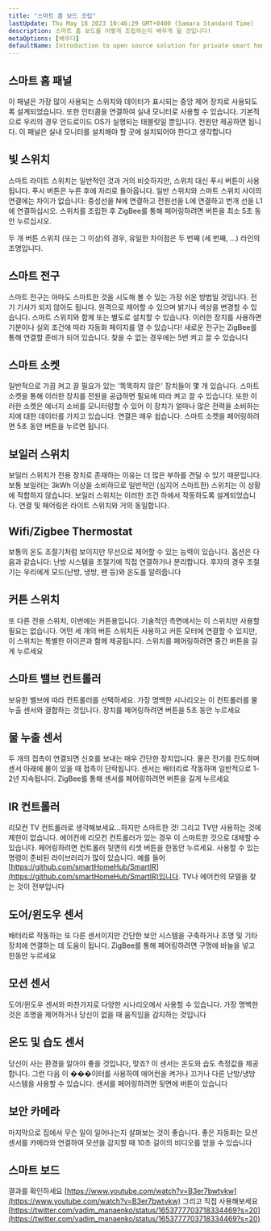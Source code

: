 ```yaml
---
title: "스마트 홈 보드 조립"
lastUpdate: Thu May 18 2023 10:46:29 GMT+0400 (Samara Standard Time)
description: 스마트 홈 보드를 어떻게 조립하는지 배우게 될 것입니다!
metaOptions: [배우다]
defaultName: Introduction to open source solution for private smart homes
---
```


<LessonImages imageClasses="mb" src="smart-home-intro/spring-school-2023-smart-stand-intro.gif" />

## 스마트 홈 패널 

이 패널은 가장 많이 사용되는 스위치와 데이터가 표시되는 중앙 제어 장치로 사용되도록 설계되었습니다. 또한 인터콤을 연결하여 실내 모니터로 사용할 수 있습니다. 기본적으로 우리의 경우 안드로이드 OS가 실행되는 태블릿일 뿐입니다. 전원만 제공하면 됩니다. 이 패널은 실내 모니터를 설치해야 할 곳에 설치되어야 한다고 생각합니다

<LessonVideo :videos="[{src: 'https://crustipfs.info/ipfs/QmcbdAJqbwHAQ3NeyWQUwSoS4drDexa3AEs7HXuM1BrUT1', type: 'webm'}]" cover="smart-home-intro/assembling-smart-home-board-1.png" />


## 빛 스위치

스마트 라이트 스위치는 일반적인 것과 거의 비슷하지만, 스위치 대신 푸시 버튼이 사용됩니다. 푸시 버튼은 누른 후에 자리로 돌아옵니다. 일반 스위치와 스마트 스위치 사이의 연결에는 차이가 없습니다: 중성선을 N에 연결하고 전원선을 L에 연결하고 번개 선을 L1에 연결하십시오. 스위치를 조립한 후 ZigBee를 통해 페어링하려면 버튼을 최소 5초 동안 누르십시오.

<LessonVideo :videos="[{src: 'https://crustipfs.info/ipfs/Qmb138DiQWWBgowMj2fC9kmiGYh9WEeytteSkqumWCv2LB', type: 'webm'}]" cover="smart-home-intro/assembling-smart-home-board-2.png" />

두 개 버튼 스위치 (또는 그 이상)의 경우, 유일한 차이점은 두 번째 (세 번째, ...) 라인의 조명입니다. 

<LessonVideo :videos="[{src: 'https://crustipfs.info/ipfs/QmZiStYZG4rmyNPXXmCXsVPm7witPpnNJMBzD8GtxedgPo', type: 'webm'}]" cover="smart-home-intro/assembling-smart-home-board-3.png" />

## 스마트 전구 

스마트 전구는 아마도 스마트한 것을 시도해 볼 수 있는 가장 쉬운 방법일 것입니다. 전기 기사가 되지 않아도 됩니다. 원격으로 제어할 수 있으며 밝기나 색상을 변경할 수 있습니다. 스마트 스위치와 함께 또는 별도로 설치할 수 있습니다. 이러한 장치를 사용하면 기분이나 실외 조건에 따라 자동화 페이지를 열 수 있습니다! 새로운 전구는 ZigBee를 통해 연결할 준비가 되어 있습니다. 찾을 수 없는 경우에는 5번 켜고 끌 수 있습니다


<LessonVideo :videos="[{src: 'https://crustipfs.info/ipfs/QmbiMHLJqnDpr1Whzvo6Y7zE33cQPuTs7furbt3JW2uiek', type: 'webm'}]" cover="smart-home-intro/assembling-smart-home-board-4.png" />

<LessonVideo :videos="[{src: 'https://crustipfs.info/ipfs/QmTzK4dY168HVgLvVBsRxR4M4vda55XC7pFhpW5kRexujQ', type: 'webm'}]" cover="smart-home-intro/assembling-smart-home-board-5.png" />

<LessonVideo :videos="[{src: 'https://crustipfs.info/ipfs/QmNZFpvVUavKc1Za9SeXqikrfySsfFHuVrkdzgbVB8um7T', type: 'webm'}]" cover="smart-home-intro/assembling-smart-home-board-6.png" />

## 스마트 소켓 

일반적으로 가끔 켜고 끌 필요가 있는 '똑똑하지 않은' 장치들이 몇 개 있습니다. 스마트 소켓을 통해 이러한 장치를 전원을 공급하면 필요에 따라 켜고 끌 수 있습니다. 또한 이러한 소켓은 에너지 소비를 모니터링할 수 있어 이 장치가 얼마나 많은 전력을 소비하는지에 대한 데이터를 가지고 있습니다. 연결은 매우 쉽습니다. 스마트 소켓을 페어링하려면 5초 동안 버튼을 누르면 됩니다.

<LessonVideo :videos="[{src: 'https://crustipfs.info/ipfs/QmRtmKXSv7csHLbKVuZkoA5Eb2zyTkEAbUxLYT6Qt1yxZH', type: 'webm'}]" cover="smart-home-intro/assembling-smart-home-board-7.png" />

## 보일러 스위치 

보일러 스위치가 전용 장치로 존재하는 이유는 더 많은 부하를 견딜 수 있기 때문입니다. 보통 보일러는 3kWh 이상을 소비하므로 일반적인 (심지어 스마트한) 스위치는 이 상황에 적합하지 않습니다. 보일러 스위치는 이러한 조건 하에서 작동하도록 설계되었습니다. 연결 및 페어링은 라이트 스위치와 거의 동일합니다.

<LessonVideo :videos="[{src: 'https://crustipfs.info/ipfs/QmNZyRtXXRYCrAQe6s6ZFJLXtUrH7SZHJC1Bt61kTrRX54', type: 'webm'}]" cover="smart-home-intro/assembling-smart-home-board-8.png" />

## Wifi/Zigbee Thermostat

보통의 온도 조절기처럼 보이지만 무선으로 제어할 수 있는 능력이 있습니다. 옵션은 다음과 같습니다: 난방 시스템을 조절기에 직접 연결하거나 분리합니다. 후자의 경우 조절기는 우리에게 모드(난방, 냉방, 팬 등)와 온도를 알려줍니다

<LessonVideo :videos="[{src: 'https://crustipfs.info/ipfs/QmRjxo9EGUvQiMm84xvXCL6LfrQJYza71vmFsa9Zpy7qmz', type: 'webm'}]" cover="smart-home-intro/assembling-smart-home-board-9.png" />

## 커튼 스위치

또 다른 전용 스위치, 이번에는 커튼용입니다. 기술적인 측면에서는 이 스위치만 사용할 필요는 없습니다. 어떤 세 개의 버튼 스위치든 사용하고 커튼 모터에 연결할 수 있지만, 이 스위치는 특별한 아이콘과 함께 제공됩니다. 스위치를 페어링하려면 중간 버튼을 길게 누르세요

<LessonVideo :videos="[{src: 'https://crustipfs.info/ipfs/QmRpEpZbyNkzby8Sk22Ymz59DbAcnty1B1osWc2kZr5FZ7', type: 'webm'}]" cover="smart-home-intro/assembling-smart-home-board-10.png" />

## 스마트 밸브 컨트롤러

보유한 밸브에 따라 컨트롤러를 선택하세요. 가장 명백한 시나리오는 이 컨트롤러를 물 누출 센서와 결합하는 것입니다. 장치를 페어링하려면 버튼을 5초 동안 누르세요

<LessonVideo :videos="[{src: 'https://crustipfs.info/ipfs/QmcjZcJ6P8Q5yUfSRx8R2mR4A7r2fi5bLs5uoUr3EAXLZs', type: 'webm'}]" cover="smart-home-intro/assembling-smart-home-board-11.png" />

## 물 누출 센서

두 개의 접촉이 연결되면 신호를 보내는 매우 간단한 장치입니다. 물은 전기를 전도하며 센서 아래에 물이 있을 때 접촉이 단락됩니다. 센서는 배터리로 작동하며 일반적으로 1-2년 지속됩니다. ZigBee를 통해 센서를 페어링하려면 버튼을 길게 누르세요 

<LessonVideo :videos="[{src: 'https://crustipfs.info/ipfs/QmbgetJK1E8qQMcnBVREutpy8tKfbesqaxXiebjzpoyrdV', type: 'webm'}]" cover="smart-home-intro/assembling-smart-home-board-12.png" />

## IR 컨트롤러

리모컨 TV 컨트롤러로 생각해보세요...하지만 스마트한 것! 그리고 TV만 사용하는 것에 제한이 없습니다. 에어컨에 리모컨 컨트롤러가 있는 경우 이 스마트한 것으로 대체할 수 있습니다. 페어링하려면 컨트롤러 뒷면의 리셋 버튼을 한동안 누르세요. 사용할 수 있는 명령이 준비된 라이브러리가 많이 있습니다. 예를 들어 [https://github.com/smartHomeHub/SmartIR](https://github.com/smartHomeHub/SmartIR)입니다. TV나 에어컨의 모델을 찾는 것이 전부입니다

<LessonVideo :videos="[{src: 'https://crustipfs.info/ipfs/QmVjj92fMLbA6QJ5QhnmiqBT1huD5b7xyfi3VadHFDYwtm', type: 'webm'}]" cover="smart-home-intro/assembling-smart-home-board-13.png" />

## 도어/윈도우 센서

배터리로 작동하는 또 다른 센서이지만 간단한 보안 시스템을 구축하거나 조명 및 기타 장치에 연결하는 데 도움이 됩니다. ZigBee를 통해 페어링하려면 구멍에 바늘을 넣고 한동안 누르세요

<LessonVideo :videos="[{src: 'https://crustipfs.info/ipfs/QmZyb66dKEqk9iCVKhaBk5ZKASi7dXdFSg2CBXY1fwuu5J', type: 'webm'}]" cover="smart-home-intro/assembling-smart-home-board-14.png" />

## 모션 센서
도어/윈도우 센서와 마찬가지로 다양한 시나리오에서 사용할 수 있습니다. 가장 명백한 것은 조명을 제어하거나 당신이 없을 때 움직임을 감지하는 것입니다

<LessonVideo :videos="[{src: 'https://crustipfs.info/ipfs/QmUA7TLg12pkhkbdGH6fwNDasU1kiyLHBJSutA2YG71Mka', type: 'webm'}]" cover="smart-home-intro/assembling-smart-home-board-15.png" />


## 온도 및 습도 센서

당신이 사는 환경을 알아야 좋을 것입니다, 맞죠? 이 센서는 온도와 습도 측정값을 제공합니다. 그런 다음 이 ���이터를 사용하여 에어컨을 켜거나 끄거나 다른 난방/냉방 시스템을 사용할 수 있습니다. 센서를 페어링하려면 뒷면에 버튼이 있습니다 

<LessonVideo :videos="[{src: 'https://crustipfs.info/ipfs/QmayYFowfJVwQBVxPUSvi5inedqKzhyRZXp8fBUUayJnqH', type: 'webm'}]" cover="smart-home-intro/assembling-smart-home-board-16.png" />

## 보안 카메라

마지막으로 집에서 무슨 일이 일어나는지 살펴보는 것이 좋습니다. 좋은 자동화는 모션 센서를 카메라와 연결하여 모션을 감지할 때 10초 길이의 비디오를 얻을 수 있습니다 

<LessonVideo :videos="[{src: 'https://crustipfs.info/ipfs/QmX8nnDCgTx2kuwfAGv6B4orkEg4w6phtJtxSp44HfdD9T', type: 'webm'}]" cover="smart-home-intro/assembling-smart-home-board-17.png"  />


## 스마트 보드 
결과를 확인하세요 [https://www.youtube.com/watch?v=B3er7bwtvkw](https://www.youtube.com/watch?v=B3er7bwtvkw)
그리고 직접 사용해보세요 [https://twitter.com/vadim_manaenko/status/1653777703718334469?s=20](https://twitter.com/vadim_manaenko/status/1653777703718334469?s=20)

